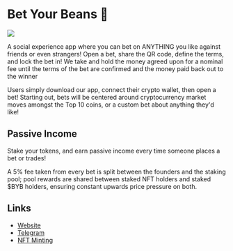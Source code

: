 # Bet Your Beans 🔮
![](https://files.catbox.moe/06kz3k.png)

A social experience app where you can bet on ANYTHING you like against friends or even strangers! Open a bet, share the QR code, define the terms, and lock the bet in! We take and hold the money agreed upon for a nominal fee until the terms of the bet are confirmed and the money paid back out to the winner

Users simply download our app, connect their crypto wallet, then open a bet! Starting out, bets will be centered around cryptocurrency market moves amongst the Top 10 coins, or a custom bet about anything they'd like!

## Passive Income

Stake your tokens, and earn passive income every time someone places a bet or trades! 

A 5% fee taken from every bet is split between the founders and the staking pool; pool rewards are shared between staked NFT holders and staked $BYB holders, ensuring constant upwards price pressure on both.

## Links
- [Website](https://www.betyourbeans.com/)
- [Telegram](https://t.me/BetYourBeans)
- [NFT Minting](https://mint.betyourbeans.com/)